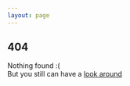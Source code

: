 ```yaml
---
layout: page
---
```


## 404

Nothing found :(   </br>
But you still can have a [look around](/index.html)

